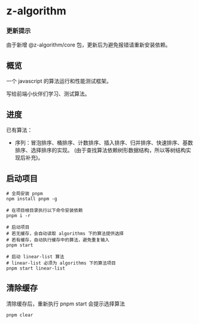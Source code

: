 # z-algorithm
### 更新提示 
由于新增 @z-algorithm/core 包，更新后为避免报错请重新安装依赖。

## 概览
一个 javascript 的算法运行和性能测试框架。

写给前端小伙伴们学习、测试算法。
## 进度
已有算法：
- 序列：冒泡排序、桶排序、计数排序、插入排序、归并排序、快速排序、基数排序、选择排序的实现。 (由于查找算法依赖树形数据结构，所以等树结构实现后补充)。

## 启动项目
~~~shell
# 全局安装 pnpm
npm install pnpm -g

# 在项目根目录执行以下命令安装依赖
pnpm i -r

# 启动项目
# 若无缓存，会自动读取 algorithms 下的算法提供选择
# 若有缓存，自动执行缓存中的算法，避免重复输入
pnpm start

# 启动 linear-list 算法
# linear-list 必须为 algorithms 下的算法项目
pnpm start linear-list 
~~~

## 清除缓存
清除缓存后，重新执行 pnpm start 会提示选择算法
~~~shell
pnpm clear
~~~